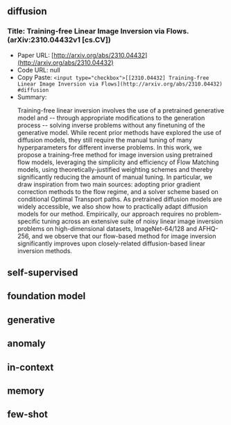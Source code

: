 ## diffusion
### Title: Training-free Linear Image Inversion via Flows. (arXiv:2310.04432v1 [cs.CV])
* Paper URL: [http://arxiv.org/abs/2310.04432](http://arxiv.org/abs/2310.04432)
* Code URL: null
* Copy Paste: `<input type="checkbox">[[2310.04432] Training-free Linear Image Inversion via Flows](http://arxiv.org/abs/2310.04432) #diffusion`
* Summary: <p>Training-free linear inversion involves the use of a pretrained generative
model and -- through appropriate modifications to the generation process --
solving inverse problems without any finetuning of the generative model. While
recent prior methods have explored the use of diffusion models, they still
require the manual tuning of many hyperparameters for different inverse
problems. In this work, we propose a training-free method for image inversion
using pretrained flow models, leveraging the simplicity and efficiency of Flow
Matching models, using theoretically-justified weighting schemes and thereby
significantly reducing the amount of manual tuning. In particular, we draw
inspiration from two main sources: adopting prior gradient correction methods
to the flow regime, and a solver scheme based on conditional Optimal Transport
paths. As pretrained diffusion models are widely accessible, we also show how
to practically adapt diffusion models for our method. Empirically, our approach
requires no problem-specific tuning across an extensive suite of noisy linear
image inversion problems on high-dimensional datasets, ImageNet-64/128 and
AFHQ-256, and we observe that our flow-based method for image inversion
significantly improves upon closely-related diffusion-based linear inversion
methods.
</p>

## self-supervised
## foundation model
## generative
## anomaly
## in-context
## memory
## few-shot
